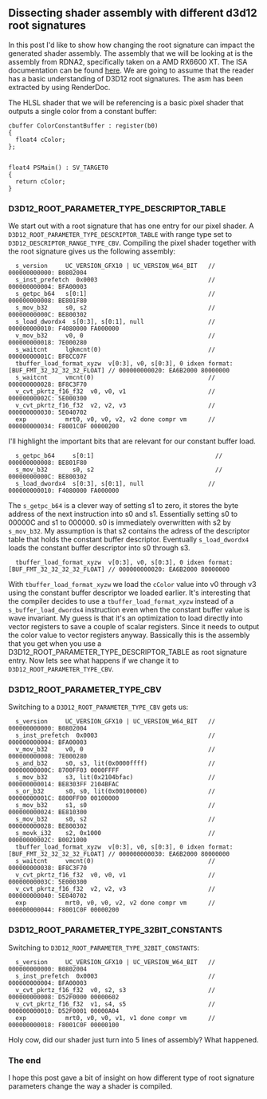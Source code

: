 ## Dissecting shader assembly with different d3d12 root signatures

In this post I'd like to show how changing the root signature can impact the generated shader assembly. The assembly that we will be looking at is the assembly from RDNA2, specifically taken on a AMD RX6600 XT. The ISA documentation can be found [here](https://developer.amd.com/wp-content/resources/RDNA_Shader_ISA.pdf). We are going to assume that the reader has a basic understanding of D3D12 root signatures.
The asm has been extracted by using RenderDoc.

The HLSL shader that we will be referencing is a basic pixel shader that outputs a single color from a constant buffer:

```hlsl
cbuffer ColorConstantBuffer : register(b0)
{
  float4 cColor;
};


float4 PSMain() : SV_TARGET0
{
  return cColor;
}
```

### D3D12_ROOT_PARAMETER_TYPE_DESCRIPTOR_TABLE

We start out with a root signature that has one entry for our pixel shader. A `D3D12_ROOT_PARAMETER_TYPE_DESCRIPTOR_TABLE` with range type set to `D3D12_DESCRIPTOR_RANGE_TYPE_CBV`. Compiling the pixel shader together with the root signature gives us the following assembly:

```
  s_version     UC_VERSION_GFX10 | UC_VERSION_W64_BIT   // 000000000000: B0802004
  s_inst_prefetch  0x0003                               // 000000000004: BFA00003
  s_getpc_b64   s[0:1]                                  // 000000000008: BE801F80
  s_mov_b32     s0, s2                                  // 00000000000C: BE800302
  s_load_dwordx4  s[0:3], s[0:1], null                  // 000000000010: F4080000 FA000000
  v_mov_b32     v0, 0                                   // 000000000018: 7E000280
  s_waitcnt     lgkmcnt(0)                              // 00000000001C: BF8CC07F
  tbuffer_load_format_xyzw  v[0:3], v0, s[0:3], 0 idxen format:[BUF_FMT_32_32_32_32_FLOAT] // 000000000020: EA6B2000 80000000
  s_waitcnt     vmcnt(0)                                // 000000000028: BF8C3F70
  v_cvt_pkrtz_f16_f32  v0, v0, v1                       // 00000000002C: 5E000300
  v_cvt_pkrtz_f16_f32  v2, v2, v3                       // 000000000030: 5E040702
  exp           mrt0, v0, v0, v2, v2 done compr vm      // 000000000034: F8001C0F 00000200
```

I'll highlight the important bits that are relevant for our constant buffer load.

```
  s_getpc_b64     s[0:1]                                  // 000000000008: BE801F80
  s_mov_b32       s0, s2                                  // 00000000000C: BE800302
  s_load_dwordx4  s[0:3], s[0:1], null                  // 000000000010: F4080000 FA000000
```
The `s_getpc_b64` is a clever way of setting s1 to zero, it stores the byte address of the next instruction into s0 and s1. Essentially setting s0 to 00000C and s1 to 000000.
s0 is immediately overwritten with s2 by `s_mov_b32`. My assumption is that s2 contains the adress of the descriptor table that holds the constant buffer descriptor. Eventually `s_load_dwordx4` loads the constant buffer descriptor into s0 through s3.

```
  tbuffer_load_format_xyzw  v[0:3], v0, s[0:3], 0 idxen format:[BUF_FMT_32_32_32_32_FLOAT] // 000000000020: EA6B2000 80000000
```

With `tbuffer_load_format_xyzw` we load the `cColor` value into v0 through v3 using the constant buffer descriptor we loaded earlier.
It's interesting that the compiler decides to use a `tbuffer_load_format_xyzw` instead of a `s_buffer_load_dwordx4` instruction even when the constant buffer value is wave invariant. My guess is that it's an optimization to load directly into vector registers to save a couple of scalar registers. Since it needs to output the color value to vector registers anyway.
Bassically this is the assembly that you get when you use a D3D12_ROOT_PARAMETER_TYPE_DESCRIPTOR_TABLE as root signature entry. Now lets see what happens if we change it to `D3D12_ROOT_PARAMETER_TYPE_CBV`.

### D3D12_ROOT_PARAMETER_TYPE_CBV

Switching to a `D3D12_ROOT_PARAMETER_TYPE_CBV` gets us:

```
  s_version     UC_VERSION_GFX10 | UC_VERSION_W64_BIT   // 000000000000: B0802004
  s_inst_prefetch  0x0003                               // 000000000004: BFA00003
  v_mov_b32     v0, 0                                   // 000000000008: 7E000280
  s_and_b32     s0, s3, lit(0x0000ffff)                 // 00000000000C: 8700FF03 0000FFFF
  s_mov_b32     s3, lit(0x2104bfac)                     // 000000000014: BE8303FF 2104BFAC
  s_or_b32      s0, s0, lit(0x00100000)                 // 00000000001C: 8800FF00 00100000
  s_mov_b32     s1, s0                                  // 000000000024: BE810300
  s_mov_b32     s0, s2                                  // 000000000028: BE800302
  s_movk_i32    s2, 0x1000                              // 00000000002C: B0021000
  tbuffer_load_format_xyzw  v[0:3], v0, s[0:3], 0 idxen format:[BUF_FMT_32_32_32_32_FLOAT] // 000000000030: EA6B2000 80000000
  s_waitcnt     vmcnt(0)                                // 000000000038: BF8C3F70
  v_cvt_pkrtz_f16_f32  v0, v0, v1                       // 00000000003C: 5E000300
  v_cvt_pkrtz_f16_f32  v2, v2, v3                       // 000000000040: 5E040702
  exp           mrt0, v0, v0, v2, v2 done compr vm      // 000000000044: F8001C0F 00000200
```

### D3D12_ROOT_PARAMETER_TYPE_32BIT_CONSTANTS

Switching to `D3D12_ROOT_PARAMETER_TYPE_32BIT_CONSTANTS`:

```
  s_version     UC_VERSION_GFX10 | UC_VERSION_W64_BIT   // 000000000000: B0802004
  s_inst_prefetch  0x0003                               // 000000000004: BFA00003
  v_cvt_pkrtz_f16_f32  v0, s2, s3                       // 000000000008: D52F0000 00000602
  v_cvt_pkrtz_f16_f32  v1, s4, s5                       // 000000000010: D52F0001 00000A04
  exp           mrt0, v0, v0, v1, v1 done compr vm      // 000000000018: F8001C0F 00000100
```

Holy cow, did our shader just turn into 5 lines of assembly? What happened.


### The end

I hope this post gave a bit of insight on how different type of root signature parameters change the way a shader is compiled. 
